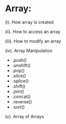 # Array: 

(i). How array is created

(ii). How to access an array

(iii). How to modify an array

(iv).  Array Manipulation
* .push()
* .unshift()
* .pop()
* .slice()
* .splice()
* .shift()
* .join()
* .concat()
* .reverse()
* .sort()
          
(v). Array of Arrays     